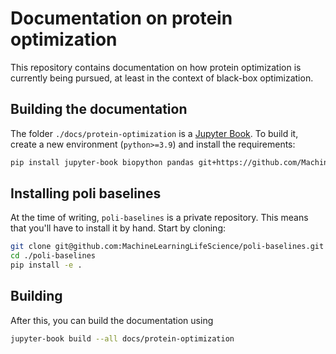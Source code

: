 # Documentation on protein optimization

This repository contains documentation on how protein optimization is currently being pursued, at least in the context of black-box optimization.

## Building the documentation


The folder `./docs/protein-optimization` is a [Jupyter Book](https://jupyterbook.org/en/stable/intro.html). To build it, create a new environment (`python>=3.9`) and install the requirements:

```bash
pip install jupyter-book biopython pandas git+https://github.com/MachineLearningLifeScience/poli.git 
```

## Installing poli baselines

At the time of writing, `poli-baselines` is a private repository. This means that you'll have to install it by hand. Start by cloning:

```bash
git clone git@github.com:MachineLearningLifeScience/poli-baselines.git
cd ./poli-baselines
pip install -e .
```

## Building

After this, you can build the documentation using

```bash
jupyter-book build --all docs/protein-optimization
```

